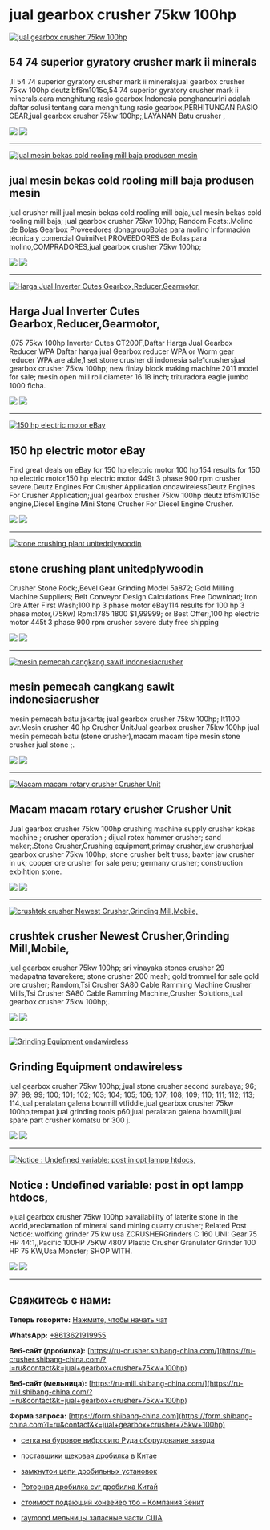 # jual gearbox crusher 75kw 100hp

<a href="https://swt.shibang-china.com/?l=ru&img&k=jual+gearbox+crusher+75kw+100hp" target="_blank">![jual gearbox crusher 75kw 100hp](http://static.shibang-china.com/all-800x300/493.jpg)</a>

## 54 74 superior gyratory crusher mark ii minerals
,II 54 74 superior gyratory crusher mark ii mineralsjual gearbox crusher 75kw 100hp deutz bf6m1015c,54 74 superior gyratory crusher mark ii minerals.cara menghitung rasio gearbox Indonesia penghancurIni adalah daftar solusi tentang cara menghitung rasio gearbox,PERHITUNGAN RASIO GEAR,jual gearbox crusher 75kw 100hp;,LAYANAN Batu crusher ,


<a href="https://whatsapp.shibangsoft.com/WhatsApp.php" target="_blank" title="WhatsApp">![](http://static.shibang-china.com/icon/whatsapp.png)</a> <a href="https://swt.shibang-china.com/?l=ru&icon&k=jual+gearbox+crusher+75kw+100hp" target="_blank">![](http://static.shibang-china.com/icon/chat-ru.png)</a>

---

<a href="https://swt.shibang-china.com/?l=ru&img&k=jual+gearbox+crusher+75kw+100hp" target="_blank">![jual mesin bekas cold rooling mill baja produsen mesin](http://static.shibang-china.com/all-800x300/969.jpg)</a>

## jual mesin bekas cold rooling mill baja produsen mesin
jual crusher mill jual mesin bekas cold rooling mill baja,jual mesin bekas cold rooling mill baja; jual gearbox crusher 75kw 100hp; Random Posts:.Molino de Bolas Gearbox Proveedores dbnagroupBolas para molino Información técnica y comercial QuimiNet PROVEEDORES de Bolas para molino,COMPRADORES,jual gearbox crusher 75kw 100hp;


<a href="https://whatsapp.shibangsoft.com/WhatsApp.php" target="_blank" title="WhatsApp">![](http://static.shibang-china.com/icon/whatsapp.png)</a> <a href="https://swt.shibang-china.com/?l=ru&icon&k=jual+gearbox+crusher+75kw+100hp" target="_blank">![](http://static.shibang-china.com/icon/chat-ru.png)</a>

---

<a href="https://swt.shibang-china.com/?l=ru&img&k=jual+gearbox+crusher+75kw+100hp" target="_blank">![Harga Jual Inverter Cutes Gearbox,Reducer,Gearmotor,](http://static.shibang-china.com/all-800x300/940.jpg)</a>

## Harga Jual Inverter Cutes Gearbox,Reducer,Gearmotor,
,075 75kw 100hp Inverter Cutes CT200F,Daftar Harga Jual Gearbox Reducer WPA Daftar harga jual Gearbox reducer WPA or Worm gear reducer WPA are able,1 set stone crusher di indonesia sale1crushersjual gearbox crusher 75kw 100hp; new finlay block making machine 2011 model for sale; mesin open mill roll diameter 16 18 inch; trituradora eagle jumbo 1000 ficha.


<a href="https://whatsapp.shibangsoft.com/WhatsApp.php" target="_blank" title="WhatsApp">![](http://static.shibang-china.com/icon/whatsapp.png)</a> <a href="https://swt.shibang-china.com/?l=ru&icon&k=jual+gearbox+crusher+75kw+100hp" target="_blank">![](http://static.shibang-china.com/icon/chat-ru.png)</a>

---

<a href="https://swt.shibang-china.com/?l=ru&img&k=jual+gearbox+crusher+75kw+100hp" target="_blank">![150 hp electric motor eBay](http://static.shibang-china.com/all-800x300/1285.jpg)</a>

## 150 hp electric motor eBay
Find great deals on eBay for 150 hp electric motor 100 hp,154 results for 150 hp electric motor,150 hp electric motor 449t 3 phase 900 rpm crusher severe.Deutz Engines For Crusher Application ondawirelessDeutz Engines For Crusher Application;,jual gearbox crusher 75kw 100hp deutz bf6m1015c engine,Diesel Engine Mini Stone Crusher For Diesel Engine Crusher.


<a href="https://whatsapp.shibangsoft.com/WhatsApp.php" target="_blank" title="WhatsApp">![](http://static.shibang-china.com/icon/whatsapp.png)</a> <a href="https://swt.shibang-china.com/?l=ru&icon&k=jual+gearbox+crusher+75kw+100hp" target="_blank">![](http://static.shibang-china.com/icon/chat-ru.png)</a>

---

<a href="https://swt.shibang-china.com/?l=ru&img&k=jual+gearbox+crusher+75kw+100hp" target="_blank">![stone crushing plant unitedplywoodin](http://static.shibang-china.com/all-800x300/1272.jpg)</a>

## stone crushing plant unitedplywoodin
Crusher Stone Rock;,Bevel Gear Grinding Model 5a872; Gold Milling Machine Suppliers; Belt Conveyor Design Calculations Free Download; Iron Ore After First Wash;100 hp 3 phase motor eBay114 results for 100 hp 3 phase motor,(75Kw) Rpm:1785 1800 $1,99999; or Best Offer;,100 hp electric motor 445t 3 phase 900 rpm crusher severe duty free shipping


<a href="https://whatsapp.shibangsoft.com/WhatsApp.php" target="_blank" title="WhatsApp">![](http://static.shibang-china.com/icon/whatsapp.png)</a> <a href="https://swt.shibang-china.com/?l=ru&icon&k=jual+gearbox+crusher+75kw+100hp" target="_blank">![](http://static.shibang-china.com/icon/chat-ru.png)</a>

---

<a href="https://swt.shibang-china.com/?l=ru&img&k=jual+gearbox+crusher+75kw+100hp" target="_blank">![mesin pemecah cangkang sawit indonesiacrusher](http://static.shibang-china.com/all-800x300/544.jpg)</a>

## mesin pemecah cangkang sawit indonesiacrusher
mesin pemecah batu jakarta; jual gearbox crusher 75kw 100hp; lt1100 avr.Mesin crusher 40 hp Crusher UnitJual gearbox crusher 75kw 100hp jual mesin pemecah batu (stone crusher),macam macam tipe mesin stone crusher jual stone ;.


<a href="https://whatsapp.shibangsoft.com/WhatsApp.php" target="_blank" title="WhatsApp">![](http://static.shibang-china.com/icon/whatsapp.png)</a> <a href="https://swt.shibang-china.com/?l=ru&icon&k=jual+gearbox+crusher+75kw+100hp" target="_blank">![](http://static.shibang-china.com/icon/chat-ru.png)</a>

---

<a href="https://swt.shibang-china.com/?l=ru&img&k=jual+gearbox+crusher+75kw+100hp" target="_blank">![Macam macam rotary crusher Crusher Unit](http://static.shibang-china.com/all-800x300/989.jpg)</a>

## Macam macam rotary crusher Crusher Unit
Jual gearbox crusher 75kw 100hp crushing machine supply crusher kokas machine ; crusher operation ; dijual rotex hammer crusher; sand maker;.Stone Crusher,Crushing equipment,primay crusher,jaw crusherjual gearbox crusher 75kw 100hp; stone crusher belt truss; baxter jaw crusher in uk; copper ore crusher for sale peru; germany crusher; construction exbihtion stone.


<a href="https://whatsapp.shibangsoft.com/WhatsApp.php" target="_blank" title="WhatsApp">![](http://static.shibang-china.com/icon/whatsapp.png)</a> <a href="https://swt.shibang-china.com/?l=ru&icon&k=jual+gearbox+crusher+75kw+100hp" target="_blank">![](http://static.shibang-china.com/icon/chat-ru.png)</a>

---

<a href="https://swt.shibang-china.com/?l=ru&img&k=jual+gearbox+crusher+75kw+100hp" target="_blank">![crushtek crusher Newest Crusher,Grinding Mill,Mobile,](http://static.shibang-china.com/all-800x300/1218.jpg)</a>

## crushtek crusher Newest Crusher,Grinding Mill,Mobile,
jual gearbox crusher 75kw 100hp; sri vinayaka stones crusher 29 madapatna tavarekere; stone crusher 200 mesh; gold trommel for sale gold ore crusher; Random,Tsi Crusher SA80 Cable Ramming Machine Crusher Mills,Tsi Crusher SA80 Cable Ramming Machine,Crusher Solutions,jual gearbox crusher 75kw 100hp;.


<a href="https://whatsapp.shibangsoft.com/WhatsApp.php" target="_blank" title="WhatsApp">![](http://static.shibang-china.com/icon/whatsapp.png)</a> <a href="https://swt.shibang-china.com/?l=ru&icon&k=jual+gearbox+crusher+75kw+100hp" target="_blank">![](http://static.shibang-china.com/icon/chat-ru.png)</a>

---

<a href="https://swt.shibang-china.com/?l=ru&img&k=jual+gearbox+crusher+75kw+100hp" target="_blank">![Grinding Equipment ondawireless](http://static.shibang-china.com/all-800x300/1435.jpg)</a>

## Grinding Equipment ondawireless
jual gearbox crusher 75kw 100hp;,jual stone crusher second surabaya; 96; 97; 98; 99; 100; 101; 102; 103; 104; 105; 106; 107; 108; 109; 110; 111; 112; 113; 114.jual peralatan galena bowmill vtfiddle,jual gearbox crusher 75kw 100hp,tempat jual grinding tools p60,jual peralatan galena bowmill,jual spare part crusher komatsu br 300 j.


<a href="https://whatsapp.shibangsoft.com/WhatsApp.php" target="_blank" title="WhatsApp">![](http://static.shibang-china.com/icon/whatsapp.png)</a> <a href="https://swt.shibang-china.com/?l=ru&icon&k=jual+gearbox+crusher+75kw+100hp" target="_blank">![](http://static.shibang-china.com/icon/chat-ru.png)</a>

---

<a href="https://swt.shibang-china.com/?l=ru&img&k=jual+gearbox+crusher+75kw+100hp" target="_blank">![Notice : Undefined variable: post in opt lampp htdocs,](http://static.shibang-china.com/all-800x300/352.jpg)</a>

## Notice : Undefined variable: post in opt lampp htdocs,
»jual gearbox crusher 75kw 100hp »availability of laterite stone in the world,»reclamation of mineral sand mining quarry crusher; Related Post Notice:.wolfking grinder 75 kw usa ZCRUSHERGrinders C 160 UNI: Gear 75 HP 44:1,,Pacific 100HP 75KW 480V Plastic Crusher Granulator Grinder 100 HP 75 KW,Usa Monster; SHOP WITH.


<a href="https://whatsapp.shibangsoft.com/WhatsApp.php" target="_blank" title="WhatsApp">![](http://static.shibang-china.com/icon/whatsapp.png)</a> <a href="https://swt.shibang-china.com/?l=ru&icon&k=jual+gearbox+crusher+75kw+100hp" target="_blank">![](http://static.shibang-china.com/icon/chat-ru.png)</a>

---
## Свяжитесь с нами:

**Теперь говорите:** [Нажмите, чтобы начать чат](https://swt.shibang-china.com?l=ru&contact&k=jual+gearbox+crusher+75kw+100hp)

**WhatsApp:**  [+8613621919955](https://whatsapp.shibangsoft.com/WhatsApp.php)

**Веб-сайт (дробилка):** [https://ru-crusher.shibang-china.com/](https://ru-crusher.shibang-china.com/?l=ru&contact&k=jual+gearbox+crusher+75kw+100hp)

**Веб-сайт (мельница):** [https://ru-mill.shibang-china.com/](https://ru-mill.shibang-china.com/?l=ru&contact&k=jual+gearbox+crusher+75kw+100hp)

**Форма запроса:** [https://form.shibang-china.com](https://form.shibang-china.com?l=ru&contact&k=jual+gearbox+crusher+75kw+100hp)

* [сетка на буровое вибросито Руда оборудование завода](../98/%D1%81%D0%B5%D1%82%D0%BA%D0%B0%20%D0%BD%D0%B0%20%D0%B1%D1%83%D1%80%D0%BE%D0%B2%D0%BE%D0%B5%20%D0%B2%D0%B8%D0%B1%D1%80%D0%BE%D1%81%D0%B8%D1%82%D0%BE%20%D0%A0%D1%83%D0%B4%D0%B0%20%D0%BE%D0%B1%D0%BE%D1%80%D1%83%D0%B4%D0%BE%D0%B2%D0%B0%D0%BD%D0%B8%D0%B5%20%D0%B7%D0%B0%D0%B2%D0%BE%D0%B4%D0%B0.md)

* [поставщики щековая дробилка в Китае](../92/%D0%BF%D0%BE%D1%81%D1%82%D0%B0%D0%B2%D1%89%D0%B8%D0%BA%D0%B8%20%D1%89%D0%B5%D0%BA%D0%BE%D0%B2%D0%B0%D1%8F%20%D0%B4%D1%80%D0%BE%D0%B1%D0%B8%D0%BB%D0%BA%D0%B0%20%D0%B2%20%D0%9A%D0%B8%D1%82%D0%B0%D0%B5.md)

* [замкнутои цепи дробильных установок](../93/%D0%B7%D0%B0%D0%BC%D0%BA%D0%BD%D1%83%D1%82%D0%BE%D0%B8%20%D1%86%D0%B5%D0%BF%D0%B8%20%D0%B4%D1%80%D0%BE%D0%B1%D0%B8%D0%BB%D1%8C%D0%BD%D1%8B%D1%85%20%D1%83%D1%81%D1%82%D0%B0%D0%BD%D0%BE%D0%B2%D0%BE%D0%BA.md)

* [Роторная дробилка cvr дробилка Китай](../94/%D0%A0%D0%BE%D1%82%D0%BE%D1%80%D0%BD%D0%B0%D1%8F%20%D0%B4%D1%80%D0%BE%D0%B1%D0%B8%D0%BB%D0%BA%D0%B0%20cvr%20%D0%B4%D1%80%D0%BE%D0%B1%D0%B8%D0%BB%D0%BA%D0%B0%20%D0%9A%D0%B8%D1%82%D0%B0%D0%B9.md)

* [стоимост подающий конвейер тбо – Компания Зенит](../96/%D1%81%D1%82%D0%BE%D0%B8%D0%BC%D0%BE%D1%81%D1%82%20%D0%BF%D0%BE%D0%B4%D0%B0%D1%8E%D1%89%D0%B8%D0%B9%20%D0%BA%D0%BE%D0%BD%D0%B2%D0%B5%D0%B9%D0%B5%D1%80%20%D1%82%D0%B1%D0%BE%20%E2%80%93%20%D0%9A%D0%BE%D0%BC%D0%BF%D0%B0%D0%BD%D0%B8%D1%8F%20%D0%97%D0%B5%D0%BD%D0%B8%D1%82.md)

* [raymond мельницы запасные части США](../104/raymond%20%D0%BC%D0%B5%D0%BB%D1%8C%D0%BD%D0%B8%D1%86%D1%8B%20%D0%B7%D0%B0%D0%BF%D0%B0%D1%81%D0%BD%D1%8B%D0%B5%20%D1%87%D0%B0%D1%81%D1%82%D0%B8%20%D0%A1%D0%A8%D0%90.md)